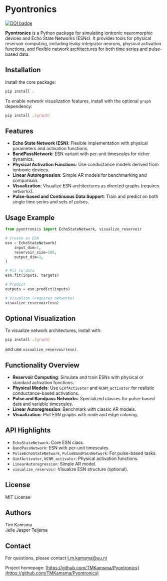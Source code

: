 # Pyontronics

[![DOI badge](https://zenodo.org/badge/DOI/10.5281/zenodo.15113279.svg)](https://doi.org/10.5281/zenodo.15113279)

**Pyontronics** is a Python package for simulating iontronic neuromorphic devices and Echo State Networks (ESNs). It provides tools for physical reservoir computing, including leaky-integrator neurons, physical activation functions, and flexible network architectures for both time series and pulse-based data.

## Installation

Install the core package:
```bash
pip install .
```

To enable network visualization features, install with the optional `graph` dependency:
```bash
pip install .[graph]
```

## Features

- **Echo State Network (ESN)**: Flexible implementation with physical parameters and activation functions.
- **BandPassNetwork**: ESN variant with per-unit timescales for richer dynamics.
- **Physical Activation Functions**: Use conductance models derived from iontronic devices.
- **Linear Autoregression**: Simple AR models for benchmarking and comparison.
- **Visualization**: Visualize ESN architectures as directed graphs (requires `networkx`).
- **Pulse-based and Continuous Data Support**: Train and predict on both single time series and sets of pulses.

## Usage Example

```python
from pyontronics import EchoStateNetwork, visualize_reservoir

# Create an ESN
esn = EchoStateNetwork(
    input_dim=1,
    reservoir_size=100,
    output_dim=1,
)

# Fit to data
esn.fit(inputs, targets)

# Predict
outputs = esn.predict(inputs)

# Visualize (requires networkx)
visualize_reservoir(esn)
```

## Optional Visualization

To visualize network architectures, install with:
```bash
pip install .[graph]
```
and use `visualize_reservoir(esn)`.

## Functionality Overview

- **Reservoir Computing**: Simulate and train ESNs with physical or standard activation functions.
- **Physical Models**: Use `GinfActivator` and `NCNM_activator` for realistic conductance-based activations.
- **Pulse and Bandpass Networks**: Specialized classes for pulse-based data and variable timescales.
- **Linear Autoregression**: Benchmark with classic AR models.
- **Visualization**: Plot ESN graphs with node and edge coloring.

## API Highlights

- `EchoStateNetwork`: Core ESN class.
- `BandPassNetwork`: ESN with per-unit timescales.
- `PulseEchoStateNetwork`, `PulseBandPassNetwork`: For pulse-based tasks.
- `GinfActivator`, `NCNM_activator`: Physical activation functions.
- `LinearAutoregression`: Simple AR model.
- `visualize_reservoir`: Visualize ESN structure (optional).

## License

MIT License

## Authors

Tim Kamsma  
Jelle Jasper Teijema

## Contact

For questions, please contact t.m.kamsma@uu.nl

Project homepage: [https://github.com/TMKamsma/Pyontronics](https://github.com/TMKamsma/Pyontronics)